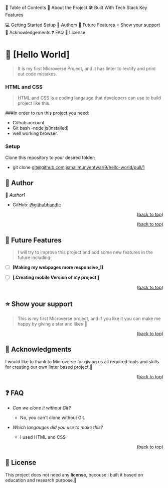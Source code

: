 <a name="readme-top"></a>
📗 Table of Contents
📖 About the Project
🛠 Built With
Tech Stack
Key Features

💻 Getting Started
Setup
👥 Authors
🔭 Future Features
⭐️ Show your support
🙏 Acknowledgements
❓ FAQ
📝 License

# 📖 [Hello World] <a name="about-project"></a>

> It is my first Microverse Project, and it has linter to rectify and print out code mistakes.

### HTML and CSS <a name="tech-stack"></a>

> HTML and CSS is a coding langauge that developers can use to build project like this.

###In order to run this project you need:


- Github account
- Git bash
-node js(installed)
- well working browser.

### Setup

Clone this repository to your desired folder:
- git clone git@github.com:[ismailmunyentwari9/hello-world/pull/1](https://github.com/ismailmunyentwari9/hello-world/tree/feature1)



## 👥 Author <a name="Ismail Munyentwari"></a>


👤 *Author1*

- GitHub: [@githubhandle]([https://github.com/githubhandle](https://github.com/ismailmunyentwari9/hello-world/tree/feature1))

<p align="right">(<a href="#readme-top">back to top</a>)</p>



<p align="right">(<a href="#readme-top">back to top</a>)</p>

## 🔭 Future Features <a name="future-features"></a>

>I will try to improve this project and add some new features in the future including:
- [ ] **[Making my webpages more responsive_1]**
- [ ] **[.Creating mobile Version of my project ]**


<p align="right">(<a href="#readme-top">back to top</a>)</p>

<!-- CONTRIBUTING -->

## ⭐️ Show your support <a name="support"></a>

> This is my first Microverse project, and if you like it
>  you can make me happy by giving a star and likes 🧡



<p align="right">(<a href="#readme-top">back to top</a>)</p>


## 🙏 Acknowledgments <a name="acknowledgements"></a>

I would like to thank to Microverse for giving us all required 
tools and skills for creating  our own linter based project.🏼

<p align="right">(<a href="#readme-top">back to top</a>)</p>

## ❓ FAQ <a name="faq"></a>


- *Can we clone it without Git?*

  - No, you  can't clone without Git.

- *Which langauges did you use to make this?*

  - I used HTML and CSS

<p align="right">(<a href="#readme-top">back to top</a>)</p>



## 📝 License <a name="license"></a>

This project does not need any **license**,
becouse i built it based on education and research purpose.📝
